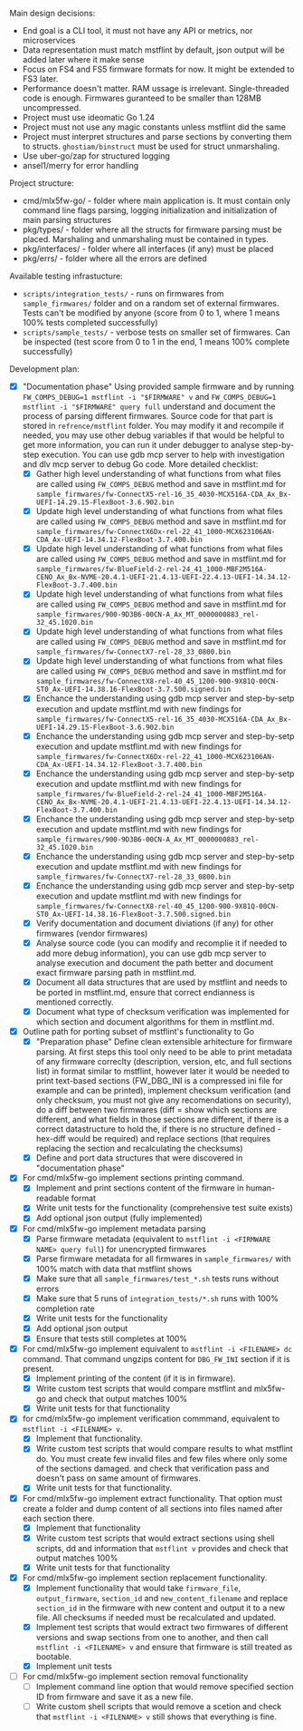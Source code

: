 Main design decisions:
 * End goal is a CLI tool, it must not have any API or metrics, nor microservices
 * Data representation must match mstflint by default, json output will be added later where it make sense
 * Focus on FS4 and FS5 firmware formats for now. It might be extended to FS3 later.
 * Performance doesn't matter. RAM ussage is irrelevant. Single-threaded code is enough. Firmwares guranteed to be smaller than 128MB uncompressed.
 * Project must use ideomatic Go 1.24
 * Project must not use any magic constants unless mstflint did the same
 * Project must interpret structures and parse sections by converting them to structs. `ghostiam/binstruct` must be used for struct unmarshaling.
 * Use uber-go/zap for structured logging
 * ansel1/merry for error handling

Project structure:
 * cmd/mlx5fw-go/ - folder where main application is. It must contain only command line flags parsing, logging initialization and initialization of main parsing structures
 * pkg/types/ - folder where all the structs for firmware parsing must be placed. Marshaling and unmarshaling must be contained in types.
 * pkg/interfaces/ - folder where all interfaces (if any) must be placed
 * pkg/errs/ - folder where all the errors are defined


Available testing infrastucture:
 - `scripts/integration_tests/` - runs on firmwares from `sample_firmwares/` folder and on a random set of external firmwares. Tests can't be modified by anyone (score from 0 to 1, where 1 means 100% tests completed successfully)
 - `scripts/sample_tests/` - verbose tests on smaller set of firmwares. Can be inspected (test score from 0 to 1 in the end, 1 means 100% complete successfully)


Development plan:
 - [X] "Documentation phase" Using provided sample firmware and by running `FW_COMPS_DEBUG=1 mstflint -i "$FIRMWARE" v` and `FW_COMPS_DEBUG=1 mstflint -i "$FIRMWARE" query full` understand and document the process of parsing different firmwares. Source code for that part is stored in `refrence/mstflint` folder. You may modify it and recompile if needed, you may use other debug variables if that would be helpful to get more information, you can run it under debugger to analyse step-by-step execution. You can use gdb mcp server to help with investigation and dlv mcp server to debug Go code. More detailed checklist:
   - [X] Gather high level understanding of what functions from what files are called using `FW_COMPS_DEBUG` method and save in mstflint.md for `sample_firmwares/fw-ConnectX5-rel-16_35_4030-MCX516A-CDA_Ax_Bx-UEFI-14.29.15-FlexBoot-3.6.902.bin`
   - [X] Update high level understanding of what functions from what files are called using `FW_COMPS_DEBUG` method and save in mstflint.md for `sample_firmwares/fw-ConnectX6Dx-rel-22_41_1000-MCX623106AN-CDA_Ax-UEFI-14.34.12-FlexBoot-3.7.400.bin`
   - [X] Update high level understanding of what functions from what files are called using `FW_COMPS_DEBUG` method and save in mstflint.md for `sample_firmwares/fw-BlueField-2-rel-24_41_1000-MBF2M516A-CENO_Ax_Bx-NVME-20.4.1-UEFI-21.4.13-UEFI-22.4.13-UEFI-14.34.12-FlexBoot-3.7.400.bin`
   - [X] Update high level understanding of what functions from what files are called using `FW_COMPS_DEBUG` method and save in mstflint.md for `sample_firmwares/900-9D3B6-00CN-A_Ax_MT_0000000883_rel-32_45.1020.bin`
   - [X] Update high level understanding of what functions from what files are called using `FW_COMPS_DEBUG` method and save in mstflint.md for `sample_firmwares/fw-ConnectX7-rel-28_33_0800.bin`
   - [X] Update high level understanding of what functions from what files are called using `FW_COMPS_DEBUG` method and save in mstflint.md for `sample_firmwares/fw-ConnectX8-rel-40_45_1200-900-9X81Q-00CN-ST0_Ax-UEFI-14.38.16-FlexBoot-3.7.500.signed.bin`
   - [X] Enchance the understanding using gdb mcp server and step-by-setp execution and update mstflint.md with new findings for `sample_firmwares/fw-ConnectX5-rel-16_35_4030-MCX516A-CDA_Ax_Bx-UEFI-14.29.15-FlexBoot-3.6.902.bin`
   - [X] Enchance the understanding using gdb mcp server and step-by-setp execution and update mstflint.md with new findings for `sample_firmwares/fw-ConnectX6Dx-rel-22_41_1000-MCX623106AN-CDA_Ax-UEFI-14.34.12-FlexBoot-3.7.400.bin`
   - [X] Enchance the understanding using gdb mcp server and step-by-setp execution and update mstflint.md with new findings for `sample_firmwares/fw-BlueField-2-rel-24_41_1000-MBF2M516A-CENO_Ax_Bx-NVME-20.4.1-UEFI-21.4.13-UEFI-22.4.13-UEFI-14.34.12-FlexBoot-3.7.400.bin`
   - [X] Enchance the understanding using gdb mcp server and step-by-setp execution and update mstflint.md with new findings for `sample_firmwares/900-9D3B6-00CN-A_Ax_MT_0000000883_rel-32_45.1020.bin`
   - [X] Enchance the understanding using gdb mcp server and step-by-setp execution and update mstflint.md with new findings for `sample_firmwares/fw-ConnectX7-rel-28_33_0800.bin`
   - [X] Enchance the understanding using gdb mcp server and step-by-setp execution and update mstflint.md with new findings for `sample_firmwares/fw-ConnectX8-rel-40_45_1200-900-9X81Q-00CN-ST0_Ax-UEFI-14.38.16-FlexBoot-3.7.500.signed.bin`
   - [X] Verify documentation and document diviations (if any) for other firmwares (vendor firmwares)
   - [X] Analyse source code (you can modify and recomplie it if needed to add more debug information), you can use gdb mcp server to analyse execution and document the path better and document exact firmware parsing path in mstflint.md.
   - [X] Document all data structures that are used by mstflint and needs to be ported in mstflint.md, ensure that correct endianness is mentioned correctly.
   - [X] Document what type of checksum verification was implemented for which section and document algorithms for them in mstflint.md.
 - [X] Outline path for porting subset of mstflint's functionality to Go
   - [X] "Preparation phase" Define clean extensible arhitecture for firmware parsing. At first steps this tool only need to be able to print metadata of any firmware correclty (description, version, etc, and full sections list) in format similar to mstflint, however later it would be needed to print text-based sections (FW\_DBG\_INI is a compressed ini file for example and can be printed), implement checksum verification (and only checksum, you must not give any recomendations on security), do a diff between two firmwares (diff = show which sections are different, and what fields in those sections are different, if there is a correct datastructure to hold the, if there is no structure defined - hex-diff would be required) and replace sections (that requires replacing the section and recalculating the checksums)
   - [X] Define and port data structures that were discovered in "documentation phase"
 - [X] For cmd/mlx5fw-go implement sections printing command.
   - [X] Implement and print sections content of the firmware in human-readable format
   - [X] Write unit tests for the functionality (comprehensive test suite exists)
   - [X] Add optional json output (fully implemented)
 - [X] For cmd/mlx5fw-go implement metadata parsing
   - [X] Parse firmware metadata (equivalent to `mstflint -i <FIRMWARE NAME> query full`) for unencrypted firmwares
   - [X] Parse firmware metadata for all firmwares in `sample_firmwares/` with 100% match with data that mstflint shows
   - [X] Make sure that all `sample_firmwares/test_*.sh` tests runs without errors
   - [X] Make sure that 5 runs of `integration_tests/*.sh` runs with 100% completion rate
   - [X] Write unit tests for the functionality
   - [X] Add optional json output
   - [X] Ensure that tests still completes at 100%
 - [X] For cmd/mlx5fw-go implement equivalent to `mstflint -i <FILENAME> dc` command. That command ungzips content for `DBG_FW_INI` section if it is present.
   - [X] Implement printing of the content (if it is in firmware).
   - [X] Write custom test scripts that would compare mstflint and mlx5fw-go and check that output matches 100%
   - [X] Write unit tests for that functionality
 - [X] for cmd/mlx5fw-go implement verification commmand, equivalent to `mstflint -i <FILENAME> v`.
   - [X] Implement that functionality.
   - [X] Write custom test scripts that would compare results to what mstflint do. You must create few invalid files and few files where only some of the sections damaged. and check that verification pass and doesn't pass on same amount of firmwares.
   - [X] Write unit tests for that functionality.
 - [X] For cmd/mlx5fw-go implement extract functionality. That option must create a folder and dump content of all sections into files named after each section there.
   - [X] Implement that functionality
   - [X] Write custom test scripts that would extract sections using shell scripts, dd and information that `mstflint v` provides and check that output matches 100%
   - [X] Write unit tests for that functionality
 - [X] For cmd/mlx5fw-go implement section replacement functionality.
   - [X] Implement functionality that would take `firmware_file`, `output_firmware`, `section_id` and `new_content_filename` and replace `section_id` in the firmware with new content and output it to a new file. All checksums if needed must be recalculated and updated.
   - [X] Implement test scripts that would extract two firmwares of different versions and swap sections from one to another, and then call `mstflint -i <FILENAME> v` and ensure that firmware is still treated as bootable.
   - [X] Implement unit tests
 - [ ] For cmd/mlx5fw-go implement section removal functionality
   - [ ] Implement command line option that would remove specified section ID from firmware and save it as a new file.
   - [ ] Write custom shell scripts that would remove a scetion and check that `mstflint -i <FILENAME> v` still shows that everything is fine.
